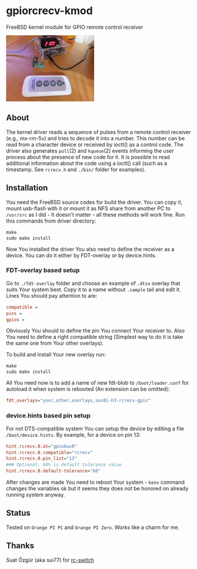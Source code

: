 # gpiorcrecv-kmod

FreeBSD kernel module for GPIO remote control receiver

<img width=240 height=180 src="img/RC_Receiver_433MHz.jpeg" title="RC receiver 433MHz" />

## About

The kernel driver reads a sequence of pulses from a remote control receiver
(e.g., mx-rm-5v) and tries to decode it into a number. This number can
be read from a character device or received by ioctl() as a control code.
The driver also generates `poll`(2) and `kqueue`(2) events informing the user process
about the presence of new code for it.
It is possible to read additional information about the code using a ioctl()
call (such as a timestamp. See `rcrecv.h` and `./bin/` folder for examples).

## Installation

You need the FreeBSD source codes for build the driver. You can copy it,
mount usb-flash with it or mount it as NFS share from another PC to
`/usr/src` as I did - It doesn't matter - all these methods will work fine.
Run this commands from driver directory:
```shell
make
sudo make install
```
Now You installed the driver You also need to define the receiver as a device.
You can do it either by FDT-overlay or by device.hints.

### FDT-overlay based setup

Go to `./fdt-overlay` folder and choose an example of `.dtso` overlay that
suits Your system best. Copy it to a name without `.sample` tail and edit it.
Lines You should pay attention to are:
```ini
compatible =
pins =
gpios =
```
Obviously You should to define the pin You connect Your receiver to. Also You
need to define a right compatible string (Simplest way to do it is take the
same one from Your other overlays).

To build and install Your new overlay run:
```shell
make
sudo make install
```
All You need now is to add a name of new fdt-blob to `/boot/loader.conf` for
autoload it when system is rebooted (An extension can be omitted):
```ini
fdt_overlays="your,other,overlays,sun8i-h3-rcrecv-gpio"
```

### device.hints based pin setup

For not DTS-compatible system You can setup the device by editing a file
`/boot/device.hints`. By example, for a device on pin 13:

```ini
hint.rcrecv.0.at="gpiobus0"
hint.rcrecv.0.compatible="rcrecv"
hint.rcrecv.0.pin_list="13"
### Optional. 60% is default tolerance value
hint.rcrecv.0.default-tolerance="60"
```

After changes are made You need to reboot Your system - `kenv` command
changes the variables ok but it seems they does not be honored on already
running system anyway.

## Status

Tested on `Orange PI PC` and `Orange PI Zero`.
Works like a charm for me.

## Thanks

Suat Özgür (aka sui77) for [rc-switch](https://github.com/sui77/rc-switch)
